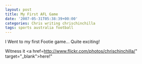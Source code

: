 ```yaml
---
layout: post
title: My First AFL Game
date: '2007-05-31T05:38:39+00:00'
categories: Chris writing chrischinchilla
tags: sports australia football
---
```


I Went to my first Footie game... Quite exciting!

Witness it <a href=<http://www.flickr.com/photos/chrischinchilla/>" target="_blank">here</a>!"
